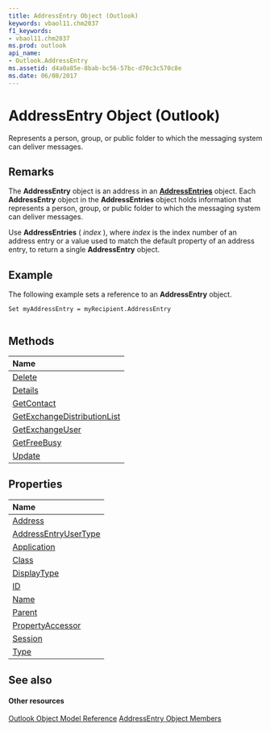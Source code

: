 ```yaml
---
title: AddressEntry Object (Outlook)
keywords: vbaol11.chm2037
f1_keywords:
- vbaol11.chm2037
ms.prod: outlook
api_name:
- Outlook.AddressEntry
ms.assetid: d4a0a85e-8bab-bc56-57bc-d70c3c570c8e
ms.date: 06/08/2017
---
```



# AddressEntry Object (Outlook)

Represents a person, group, or public folder to which the messaging system can deliver messages.


## Remarks

The  **AddressEntry** object is an address in an **[AddressEntries](addressentries-object-outlook.md)** object. Each **AddressEntry** object in the **AddressEntries** object holds information that represents a person, group, or public folder to which the messaging system can deliver messages.

Use  **AddressEntries** ( _index_ ), where _index_ is the index number of an address entry or a value used to match the default property of an address entry, to return a single **AddressEntry** object.


## Example

The following example sets a reference to an  **AddressEntry** object.


```
Set myAddressEntry = myRecipient.AddressEntry 
 

```


## Methods



|**Name**|
|:-----|
|[Delete](http://msdn.microsoft.com/library/5aea93e6-cf3f-897a-41dd-5c5bfd59d4bb%28Office.15%29.aspx)|
|[Details](http://msdn.microsoft.com/library/85457da6-c97a-387d-6c7e-40eb005b25aa%28Office.15%29.aspx)|
|[GetContact](http://msdn.microsoft.com/library/2364f180-475d-aff1-01e8-30a54e870404%28Office.15%29.aspx)|
|[GetExchangeDistributionList](http://msdn.microsoft.com/library/060ac302-b916-d85d-5ba8-c682894129e2%28Office.15%29.aspx)|
|[GetExchangeUser](http://msdn.microsoft.com/library/eaaafd52-42c9-7f6b-1acb-0b987496d604%28Office.15%29.aspx)|
|[GetFreeBusy](http://msdn.microsoft.com/library/8f3c7cbe-a4b5-ef5c-d7d3-1b38273f6f59%28Office.15%29.aspx)|
|[Update](http://msdn.microsoft.com/library/099d83cf-01ff-21f8-aabb-ccfd497bab24%28Office.15%29.aspx)|

## Properties



|**Name**|
|:-----|
|[Address](http://msdn.microsoft.com/library/39241126-a652-47e0-17c9-4566efd7ca4f%28Office.15%29.aspx)|
|[AddressEntryUserType](http://msdn.microsoft.com/library/082ff106-c7c8-a505-fc82-170540d851fe%28Office.15%29.aspx)|
|[Application](http://msdn.microsoft.com/library/76593413-e1f0-0311-abe2-7efa7570edbb%28Office.15%29.aspx)|
|[Class](http://msdn.microsoft.com/library/59868f39-d557-aae2-49a9-0c6892122618%28Office.15%29.aspx)|
|[DisplayType](http://msdn.microsoft.com/library/d61f5e35-d4d7-17c7-08e3-c0c1e3ce3f1f%28Office.15%29.aspx)|
|[ID](http://msdn.microsoft.com/library/06c806f1-5ca8-c46e-399d-c307e9428866%28Office.15%29.aspx)|
|[Name](http://msdn.microsoft.com/library/30a754ab-6265-56e0-fbbf-55bec7fa1b11%28Office.15%29.aspx)|
|[Parent](http://msdn.microsoft.com/library/191bc4b8-0e55-8676-569f-7fde61033298%28Office.15%29.aspx)|
|[PropertyAccessor](http://msdn.microsoft.com/library/6fc091ac-ee82-a246-952c-6a7e75051e9a%28Office.15%29.aspx)|
|[Session](http://msdn.microsoft.com/library/e2fdc0ed-a470-eca7-0709-ea7938df3516%28Office.15%29.aspx)|
|[Type](http://msdn.microsoft.com/library/23c9da02-e687-cc1a-b505-0644289362e9%28Office.15%29.aspx)|

## See also


#### Other resources


[Outlook Object Model Reference](http://msdn.microsoft.com/library/73221b13-d8d8-99b8-3394-b95dbbfd5ddc%28Office.15%29.aspx)
[AddressEntry Object Members](http://msdn.microsoft.com/library/74c88069-aec4-952b-556f-03873fbb488b%28Office.15%29.aspx)
